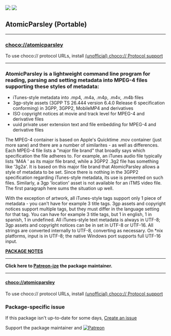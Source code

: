 [![](https://img.shields.io/chocolatey/v/atomicparsley?color=green&label=atomicparsley)](https://chocolatey.org/packages/atomicparsley) [![](https://img.shields.io/chocolatey/dt/atomicparsley)](https://chocolatey.org/packages/atomicparsley)

## AtomicParsley (Portable)

---

### [choco://atomicparsley](choco://atomicparsley)
To use choco:// protocol URLs, install [(unofficial) choco:// Protocol support ](https://chocolatey.org/packages/choco-protocol-support)

---

### AtomicParsley is a lightweight command line program for reading, parsing and setting metadata into MPEG-4 files supporting these styles of metadata:

* iTunes-style metadata into .mp4, .m4a, .m4p, .m4v, .m4b files
* 3gp-style assets (3GPP TS 26.444 version 6.4.0 Release 6 specification conforming) in 3GPP, 3GPP2, MobileMP4 and derivatives
* ISO copyright notices at movie and track level for MPEG-4 and derivative files
* uuid private user extension text and file embedding for MPEG-4 and derivative files

The MPEG-4 container is based on Apple's Quicktime .mov container (just more sane) and there are a number of similarites - as well as differences. Each MPEG-4 file lists a "major file brand" that broadly says which specification the file adheres to. For example, an iTunes audio file typically lists 'M4A ' as its major file brand, while a 3GPP2 .3g2 file has something like '3g2a'. It is based on this major file brand that AtomicParsley allows a style of metadata to be set. Since there is nothing in the 3GPP2 specification regarding iTunes-style metadata, its use is prevented on such files. Similarly, a 3gp 'location' asset is not available for an iTMS video file. The first paragraph here sums the situation up well.

With the exception of artwork, all iTunes-style tags support only 1 piece of metadata - you can't have for example 3 title tags. 3gp assets and copyright notices support multiple tags, but they must differ in the language setting for that tag. You can have for example 3 title tags, but 1 in english, 1 in spanish, 1 in undefined. All iTunes-style text metadata is always in UTF-8; 3gp assets and copyright notices can be in set in UTF-8 or UTF-16. All strings are converted internally to UTF-8, converting as necessary. On *nix platforms, input is in UTF-8; the native Windows port supports full UTF-16 input.

**[PACKAGE NOTES](https://github.com/bcurran3/ChocolateyPackages/blob/master/atomicparsley/readme.md)**
    

---

**Click here to [Patreon-ize](https://www.patreon.com/bcurran3) the package maintainer.**

---

#### [choco://atomicparsley](choco://atomicparsley)
To use choco:// protocol URLs, install [(unofficial) choco:// Protocol support ](https://chocolatey.org/packages/choco-protocol-support)

### Package-specific issue
If this package isn't up-to-date for some days, [Create an issue](https://github.com/tunisiano187/Chocolatey-packages/issues/new/choose)

Support the package maintainer and [![Patreon](https://cdn.jsdelivr.net/gh/tunisiano187/Chocolatey-packages@d15c4e19c709e7148588d4523ffc6dd3cd3c7e5e/icons/patreon.png)](https://www.patreon.com/tunisiano)
